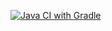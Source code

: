 [![Java CI with Gradle](https://github.com/Evgen-bot/Hwork2.2/actions/workflows/gradle.yml/badge.svg)](https://github.com/Evgen-bot/Hwork2.2/actions/workflows/gradle.yml)